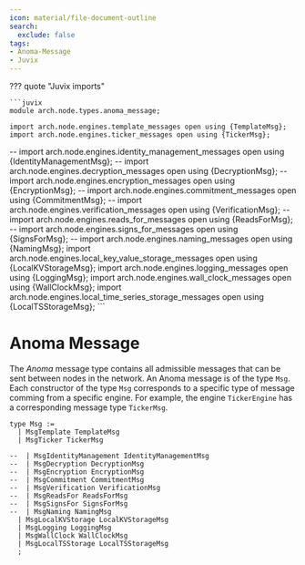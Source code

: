 ```yaml
---
icon: material/file-document-outline
search:
  exclude: false
tags:
- Anoma-Message
- Juvix
---
```


??? quote "Juvix imports"

    ```juvix
    module arch.node.types.anoma_message;

    import arch.node.engines.template_messages open using {TemplateMsg};
    import arch.node.engines.ticker_messages open using {TickerMsg};

--    import arch.node.engines.identity_management_messages open using {IdentityManagementMsg};
--    import arch.node.engines.decryption_messages open using {DecryptionMsg};
--    import arch.node.engines.encryption_messages open using {EncryptionMsg};
--    import arch.node.engines.commitment_messages open using {CommitmentMsg};
--    import arch.node.engines.verification_messages open using {VerificationMsg};
--    import arch.node.engines.reads_for_messages open using {ReadsForMsg};
--    import arch.node.engines.signs_for_messages open using {SignsForMsg};
--    import arch.node.engines.naming_messages open using {NamingMsg};
    import arch.node.engines.local_key_value_storage_messages open using {LocalKVStorageMsg};
    import arch.node.engines.logging_messages open using {LoggingMsg};
    import arch.node.engines.wall_clock_messages open using {WallClockMsg};
    import arch.node.engines.local_time_series_storage_messages open using {LocalTSStorageMsg};
    ```

# Anoma Message

The _Anoma_ message type contains all admissible messages
that can be sent between nodes in the network.
An Anoma message is of the type `Msg`.
Each constructor of the type `Msg`
corresponds to a specific type of message comming from a specific engine.
For example, the engine `TickerEngine`
has a corresponding message type `TickerMsg`.

<!-- --8<-- [start:anoma-messages-type] -->
```juvix
type Msg :=
  | MsgTemplate TemplateMsg
  | MsgTicker TickerMsg

--  | MsgIdentityManagement IdentityManagementMsg
--  | MsgDecryption DecryptionMsg
--  | MsgEncryption EncryptionMsg
--  | MsgCommitment CommitmentMsg
--  | MsgVerification VerificationMsg
--  | MsgReadsFor ReadsForMsg
--  | MsgSignsFor SignsForMsg
--  | MsgNaming NamingMsg
  | MsgLocalKVStorage LocalKVStorageMsg
  | MsgLogging LoggingMsg
  | MsgWallClock WallClockMsg
  | MsgLocalTSStorage LocalTSStorageMsg
  ;
```
<!-- --8<-- [end:anoma-messages-type] -->
